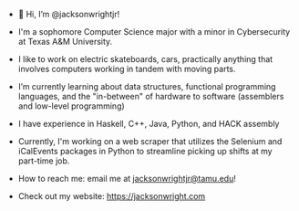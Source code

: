 - 👋 Hi, I’m @jacksonwrightjr!
- I'm a sophomore Computer Science major with a minor in Cybersecurity at Texas A&M University.
- I like to work on electric skateboards, cars, practically anything that involves computers working in tandem with moving parts.
- I’m currently learning about data structures, functional programming languages, and the "in-between" of hardware to software (assemblers and low-level programming)
- I have experience in Haskell, C++, Java, Python, and HACK assembly
- Currently, I'm working on a web scraper that utilizes the Selenium and iCalEvents packages in Python to streamline picking up shifts at my part-time job.
- How to reach me: email me at jacksonwrightjr@tamu.edu! 

- Check out my website: https://jacksonwright.com

<!---
jacksonwrightjr/jacksonwrightjr is a ✨ special ✨ repository because its `README.md` (this file) appears on your GitHub profile.
You can click the Preview link to take a look at your changes.
--->

